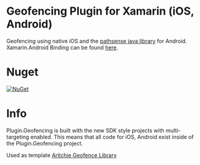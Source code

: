 # Geofencing Plugin for Xamarin (iOS, Android)
Geofencing using native iOS and the [pathsense java library](https://github.com/pathsense/pathsense-samples-android) for Android. 
Xamarin.Android Binding can be found [here](https://github.com/DevEddy/Plugin.Geofencing).

# Nuget
[![NuGet](https://img.shields.io/nuget/v/Plugin.Geofencing.Eddy.svg?maxAge=259200)](https://www.nuget.org/packages/Plugin.Geofencing.Eddy/)

# Info
Plugin.Geofencing is built with the new SDK style projects with multi-targeting enabled. This means that all code for iOS, Android exist inside of the Plugin.Geofencing project.

Used as template [Aritchie Geofence Library](https://github.com/aritchie/geofences)
